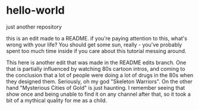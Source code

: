# hello-world
just another repository

this is an edit made to a README. if you're paying attention to this, what's wrong with your life? You should get some sun, really - you've probably spent too much time inside if you care about this tutorial messing around.

This here is another edit that was made in the README edits branch. One that is partially influenced by watching 80s cartoon intros, and coming to the conclusion that a lot of people were doing a lot of drugs in the 80s when they designed them. Seriously, oh my god "Skeleton Warriors". On the other hand "Mysterious Cities of Gold" is just haunting. I remember seeing that show once and being unable to find it on any channel after that, so it took a bit of a mythical quality for me as a child.
